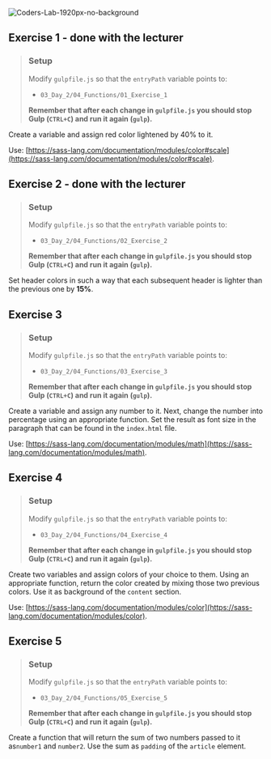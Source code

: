 ![Coders-Lab-1920px-no-background](https://user-images.githubusercontent.com/30623667/104709394-2cabee80-571f-11eb-9518-ea6a794e558e.png)


## Exercise 1 - done with the lecturer

> ### Setup
> Modify `gulpfile.js` so that the `entryPath` variable points to:
> -  `03_Day_2/04_Functions/01_Exercise_1`
>
> **Remember that after each change in `gulpfile.js` you should stop Gulp (`CTRL+C`) and run it again (`gulp`).**

Create a variable and assign red color lightened by 40% to it.

Use: [https://sass-lang.com/documentation/modules/color#scale](https://sass-lang.com/documentation/modules/color#scale).


## Exercise 2 - done with the lecturer

> ### Setup
> Modify `gulpfile.js` so that the `entryPath` variable points to:
> -  `03_Day_2/04_Functions/02_Exercise_2`
>
> **Remember that after each change in `gulpfile.js` you should stop Gulp (`CTRL+C`) and run it again (`gulp`).**

Set header colors in such a way that each subsequent header is lighter than the previous one by **15%**.


## Exercise 3

> ### Setup
> Modify `gulpfile.js` so that the `entryPath` variable points to:
> -  `03_Day_2/04_Functions/03_Exercise_3`
>
> **Remember that after each change in `gulpfile.js` you should stop Gulp (`CTRL+C`) and run it again (`gulp`).**

Create a variable and assign any number to it. Next, change the number into percentage using an appropriate function.
Set the result as font size in the paragraph that can be found in the `index.html` file.

Use: [https://sass-lang.com/documentation/modules/math](https://sass-lang.com/documentation/modules/math).


## Exercise 4

> ### Setup
> Modify `gulpfile.js` so that the `entryPath` variable points to:
> -  `03_Day_2/04_Functions/04_Exercise_4`
>
> **Remember that after each change in `gulpfile.js` you should stop Gulp (`CTRL+C`) and run it again (`gulp`).**

Create two variables and assign colors of your choice to them. Using an appropriate function, return the color created by mixing those two previous colors. Use it as background of the `content` section.

Use: [https://sass-lang.com/documentation/modules/color](https://sass-lang.com/documentation/modules/color).


## Exercise 5

> ### Setup
> Modify `gulpfile.js` so that the `entryPath` variable points to:
> -  `03_Day_2/04_Functions/05_Exercise_5`
>
> **Remember that after each change in `gulpfile.js` you should stop Gulp (`CTRL+C`) and run it again (`gulp`).**

Create a function that will return the sum of two numbers passed to it as```number1``` and ```number2```. Use the sum as `padding` of the `article` element.
